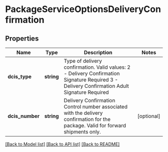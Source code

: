 # PackageServiceOptionsDeliveryConfirmation

## Properties
Name | Type | Description | Notes
------------ | ------------- | ------------- | -------------
**dcis_type** | **string** | Type of delivery confirmation.  Valid values: 2 - Delivery Confirmation Signature Required 3 - Delivery Confirmation Adult Signature Required | 
**dcis_number** | **string** | Delivery Confirmation Control number associated with the delivery confirmation for the package.  Valid for forward shipments only. | [optional] 

[[Back to Model list]](../../README.md#documentation-for-models) [[Back to API list]](../../README.md#documentation-for-api-endpoints) [[Back to README]](../../README.md)

